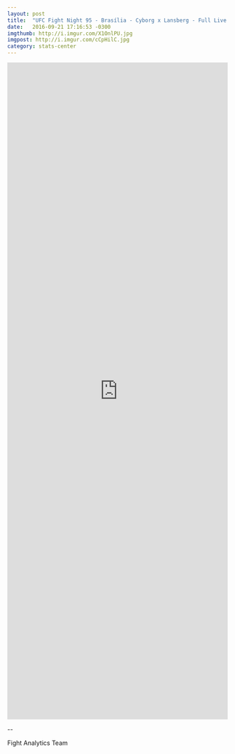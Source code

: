 ```yaml
---
layout: post
title:  "UFC Fight Night 95 - Brasília - Cyborg x Lansberg - Full Live Results and Fight Stats"
date:   2016-09-21 17:16:53 -0300
imgthumb: http://i.imgur.com/X1OnlPU.jpg
imgpost: http://i.imgur.com/cCpHilC.jpg
category: stats-center
---
```


<iframe src="http://live.fightanalytics.cc/?live=true/#!/events/57e094cf009a619c31f4d88c/new/fightanalytics" width="100%" height="1500" frameborder="0"></iframe>

-- 

Fight Analytics Team